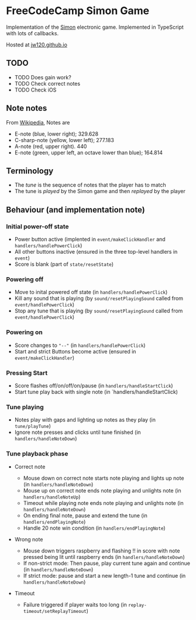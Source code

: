 # FreeCodeCamp Simon Game

Implementation of the [Simon](https://en.wikipedia.org/wiki/Simon_(game)) electronic game. Implemented in
TypeScript with lots of callbacks.

Hosted at [jw120.github.io](https://jw120.github.io)

## TODO

  + TODO Does gain work?
  + TODO Check correct notes
  + TODO Check iOS

## Note notes

From [Wikipedia](https://en.wikipedia.org/wiki/Simon_(game)), Notes are

* E-note (blue, lower right);  329.628
* C-sharp-note (yellow, lower left); 277.183
* A-note (red, upper right). 440
* E-note (green, upper left, an octave lower than blue); 164.814

## Terminology

* The *tune* is the sequence of notes that the player has to match
* The tune is *played* by the Simon game and then *replayed* by the player

## Behaviour (and implementation note)

### Initial power-off state

* Power button active (implented in `event/makeClickHandler` and `handlers/handlePowerClick`)
* All other buttons inactive (ensured in the three top-level handlers in `event`)
* Score is blank (part of `state/resetState`)

### Powering off

* Move to inital powered off state (in `handlers/handlePowerClick`)
* Kill any sound that is playing (by `sound/resetPlayingSound` called from `event/handlePowerClick`)
* Stop any tune that is playing (by `sound/resetPlayingSound` called from `event/handlePowerClick`)

### Powering on

* Score changes to `"--"` (in `handlers/handlePowerClick`)
* Start and strict Buttons become active (ensured in `event/makeClickHandler`)

### Pressing Start

* Score flashes off/on/off/on/pause (in `handlers/handleStartClick`)
* Start tune play back with single note (in `handlers/handleStartClick)

### Tune playing

* Notes play with gaps and lighting up notes as they play (in `tune/playTune`)
* Ignore note presses and clicks until tune finished (in `handlers/handleNoteDown`)

### Tune playback phase

* Correct note

  + Mouse down on correct note starts note playing and lights up note (in `handlers/handleNoteDown`)
  + Mouse up on correct note ends note playing and unlights note (in `handlers/handleNoteUp`)
  + Timeout while playing note ends note playing and unlights note (in `handlers/handleNoteDown`)
  + On ending final note, pause and extend the tune (in `handlers/endPlayingNote`)
  + Handle 20 note win condition (in `handlers/endPlayingNote`)

* Wrong note

  + Mouse down triggers raspberry  and flashing !! in score with note pressed being lit until raspberry ends (in `handlers/handleNoteDown`)
  + If non-strict mode: Then pause, play current tune again and continue (in `handlers/handleNoteDown`)
  + If strict mode: pause and start a new length-1 tune and continue (in `handlers/handleNoteDown`)

* Timeout

  + Failure triggered if player waits too long (in `replay-timeout/setReplayTimeout`)



